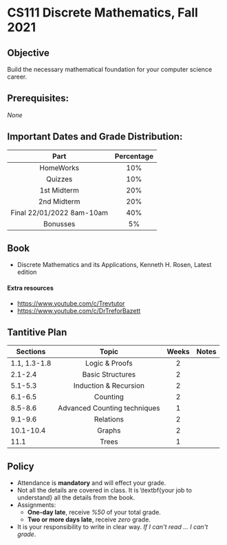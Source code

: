 # CS111 Discrete Mathematics, Fall 2021
## Objective
Build the necessary mathematical foundation for your computer science career.
## Prerequisites: 
*None*


## Important Dates and Grade Distribution:

| Part        | Percentage  |
| :-------------: |:-----:|
| HomeWorks     | 10%|
| Quizzes       | 10%|
| 1st Midterm  | 20%|
| 2nd Midterm  | 20%|
| Final 22/01/2022 8am-10am   | 40%|
| Bonusses | 5%|

## Book
* Discrete Mathematics and its Applications, Kenneth H. Rosen, Latest edition
#### Extra resources
* https://www.youtube.com/c/Trevtutor
* https://www.youtube.com/c/DrTreforBazett

## Tantitive Plan 
| Sections        | Topic  | Weeks | Notes
| ------------- |:-----:|:----:|:----:|
| 1.1, 1.3-1.8 | Logic & Proofs| 2| |
| 2.1-2.4 | Basic Structures | 2 | | 
|5.1-5.3 | Induction & Recursion | 2|  |
|6.1-6.5 | Counting | 2| | 
|8.5-8.6 | Advanced Counting techniques | 1| |
|9.1-9.6 | Relations | 2| |
|10.1-10.4 | Graphs  | 2| |
|11.1 | Trees | 1 | |

## Policy
- Attendance is **mandatory** and will effect your grade.  
- Not all the details are covered in class. It is \textbf{your job to understand} all the details from the book. 
- Assignments:
  - **One-day late**, receive *%50* of your total grade. 
  - **Two or more days late**, receive *zero* grade. 
- It is your responsibility to write in clear way. *If I can't read ...  I can't grade*.






